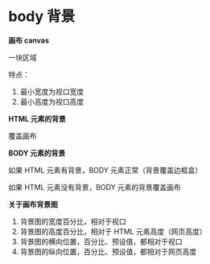 # body 背景

**画布 canvas**

一块区域

特点：

1. 最小宽度为视口宽度
2. 最小高度为视口高度

**HTML 元素的背景**

覆盖画布

**BODY 元素的背景**

如果 HTML 元素有背景，BODY 元素正常（背景覆盖边框盒）

如果 HTML 元素没有背景，BODY 元素的背景覆盖画布

**关于画布背景图**

1. 背景图的宽度百分比，相对于视口
2. 背景图的高度百分比，相对于 HTML 元素高度（网页高度）
3. 背景图的横向位置，百分比、预设值，都相对于视口
4. 背景图的纵向位置，百分比、预设值，都相对于网页高度
